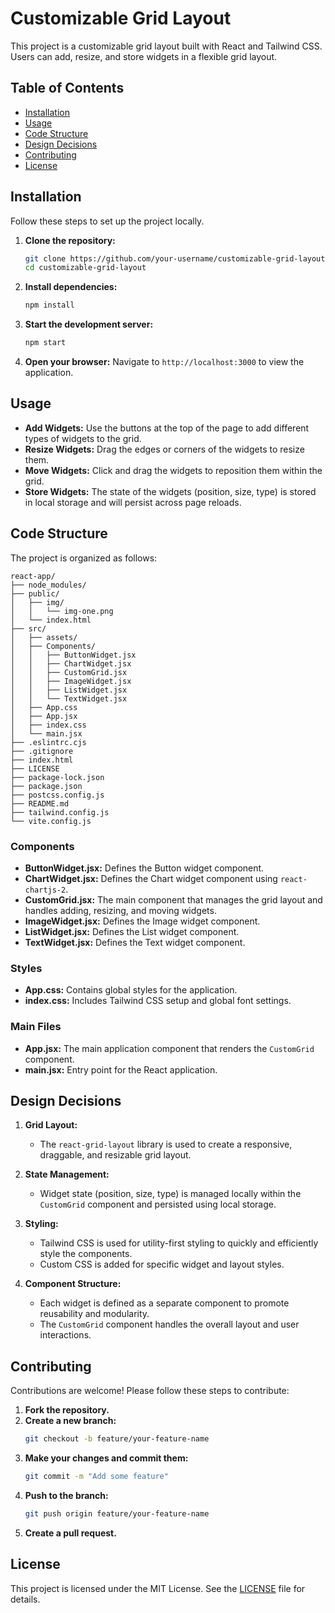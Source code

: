 
# Customizable Grid Layout

This project is a customizable grid layout built with React and Tailwind CSS. Users can add, resize, and store widgets in a flexible grid layout.

## Table of Contents

- [Installation](#installation)
- [Usage](#usage)
- [Code Structure](#code-structure)
- [Design Decisions](#design-decisions)
- [Contributing](#contributing)
- [License](#license)

## Installation

Follow these steps to set up the project locally.

1. **Clone the repository:**
   ```sh
   git clone https://github.com/your-username/customizable-grid-layout.git
   cd customizable-grid-layout
   ```

2. **Install dependencies:**
   ```sh
   npm install
   ```

3. **Start the development server:**
   ```sh
   npm start
   ```

4. **Open your browser:**
   Navigate to `http://localhost:3000` to view the application.

## Usage

- **Add Widgets:** Use the buttons at the top of the page to add different types of widgets to the grid.
- **Resize Widgets:** Drag the edges or corners of the widgets to resize them.
- **Move Widgets:** Click and drag the widgets to reposition them within the grid.
- **Store Widgets:** The state of the widgets (position, size, type) is stored in local storage and will persist across page reloads.

## Code Structure

The project is organized as follows:

```
react-app/
├── node_modules/
├── public/
│   ├── img/
│   │   └── img-one.png
│   └── index.html
├── src/
│   ├── assets/
│   ├── Components/
│   │   ├── ButtonWidget.jsx
│   │   ├── ChartWidget.jsx
│   │   ├── CustomGrid.jsx
│   │   ├── ImageWidget.jsx
│   │   ├── ListWidget.jsx
│   │   └── TextWidget.jsx
│   ├── App.css
│   ├── App.jsx
│   ├── index.css
│   └── main.jsx
├── .eslintrc.cjs
├── .gitignore
├── index.html
├── LICENSE
├── package-lock.json
├── package.json
├── postcss.config.js
├── README.md
├── tailwind.config.js
└── vite.config.js
```

### Components

- **ButtonWidget.jsx:** Defines the Button widget component.
- **ChartWidget.jsx:** Defines the Chart widget component using `react-chartjs-2`.
- **CustomGrid.jsx:** The main component that manages the grid layout and handles adding, resizing, and moving widgets.
- **ImageWidget.jsx:** Defines the Image widget component.
- **ListWidget.jsx:** Defines the List widget component.
- **TextWidget.jsx:** Defines the Text widget component.

### Styles

- **App.css:** Contains global styles for the application.
- **index.css:** Includes Tailwind CSS setup and global font settings.

### Main Files

- **App.jsx:** The main application component that renders the `CustomGrid` component.
- **main.jsx:** Entry point for the React application.

## Design Decisions

1. **Grid Layout:** 
   - The `react-grid-layout` library is used to create a responsive, draggable, and resizable grid layout.
   
2. **State Management:** 
   - Widget state (position, size, type) is managed locally within the `CustomGrid` component and persisted using local storage.

3. **Styling:**
   - Tailwind CSS is used for utility-first styling to quickly and efficiently style the components.
   - Custom CSS is added for specific widget and layout styles.

4. **Component Structure:**
   - Each widget is defined as a separate component to promote reusability and modularity.
   - The `CustomGrid` component handles the overall layout and user interactions.

## Contributing

Contributions are welcome! Please follow these steps to contribute:

1. **Fork the repository.**
2. **Create a new branch:**
   ```sh
   git checkout -b feature/your-feature-name
   ```
3. **Make your changes and commit them:**
   ```sh
   git commit -m "Add some feature"
   ```
4. **Push to the branch:**
   ```sh
   git push origin feature/your-feature-name
   ```
5. **Create a pull request.**

## License

This project is licensed under the MIT License. See the [LICENSE](LICENSE) file for details.
